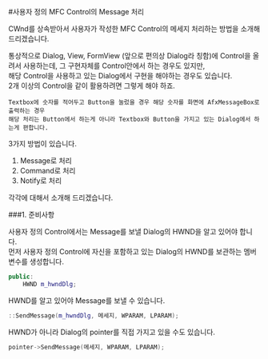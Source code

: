 #사용자 정의 MFC Control의 Message 처리

CWnd를 상속받아서 사용자가 작성한 MFC Control의 메세지 처리하는 방법을 소개해드리겠습니다.  

통상적으로 Dialog, View, FormView (앞으로 편의상 Dialog라 칭함)에 Control을 올려서 사용하는데, 
그 구현자체를 Control안에서 하는 경우도 있지만,  
해당 Control을 사용하고 있는 Dialog에서 구현을 해야하는 경우도 있습니다.  
2개 이상의 Control을 같이 활용하려면 그렇게 해야 하죠.

```
Textbox에 숫자를 적어두고 Button을 눌렀을 경우 해당 숫자를 화면에 AfxMessageBox로 출력하는 경우  
해당 처리는 Button에서 하는게 아니라 Textbox와 Button을 가지고 있는 Dialog에서 하는게 편합니다.
```

3가지 방법이 있습니다.

1. Message로 처리
2. Command로 처리
3. Notify로 처리

각각에 대해서 소개해 드리겠습니다.

###1. 준비사항

사용자 정의 Control에서는 Message를 보낼 Dialog의 HWND을 알고 있어야 합니다.  
먼저 사용자 정의 Control에 자신을 포함하고 있는 Dialog의 HWND를 보관하는 멤버변수를 생성합니다.

```C++
public:
    HWND m_hwndDlg;
```

HWND를 알고 있어야 Message를 보낼 수 있습니다.

```C++
::SendMessage(m_hwndDlg, 메세지, WPARAM, LPARAM);
```

HWND가 아니라 Dialog의 pointer를 직접 가지고 있을 수도 있습니다.

```C++
pointer->SendMessage(메세지, WPARAM, LPARAM);
```



